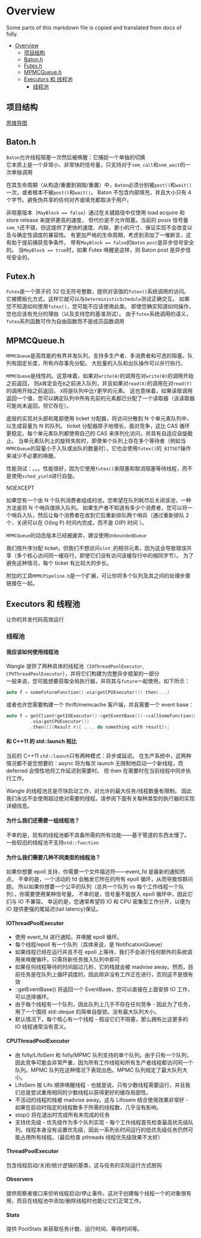 # Overview
Some parts of this markdown file is copied and translated from docs of folly.

- [Overview](#overview)
  - [项目结构](#项目结构)
  - [Baton.h](#batonh)
  - [Futex.h](#futexh)
  - [MPMCQueue.h](#mpmcqueueh)
  - [Executors 和 线程池](#executors-和-线程池)
    - [线程池](#线程池)


## 项目结构
[思维导图](https://amymind.com/view/mindmap/LxpOPg2eKMQ4r9m3)

## Baton.h
`Baton`允许线程阻塞一次然后被唤醒：它捕捉一个单独的切换  
它本质上是一个非常小、非常快的信号量，只支持对于`sem_call`和`sem_wait`的一次单独调用  

在其生命周期（从构造/重置到销毁/重置）中，`Baton`必须分别被`post()`和`wait()`一次，或者根本不被`post()`和`wait()`。
Baton 不包含内部填充，并且大小只有 4 个字节。避免伪共享的任何对齐或填充都取决于用户。  

非阻塞版本（`MayBlock == false`）通过在关键路径中仅使用 load acquire 和 store release 来提供更高的速度，
但代价是不允许阻塞。当前的 posix 信号量`sem_t`还不错，但这提供了更快的速度、内联、更小的尺寸、保证实现不会改变以及与确定性调度的兼容性。
有更加严格的生命周期，考虑到添加了一堆断言，这有助于提前捕获竞争条件。
带有`MayBlock == false`的`Baton` `post`是异步信号安全的。
当`MayBlock == true`时，如果 Futex 唤醒是这样，则 Baton post 是异步信号安全的。

## Futex.h
`Futex`是一个原子的 32 位无符号整数，提供对该值的`futex()`系统调用的访问。
它被模板化方式，这样它就可以与`DeterministicSchedule`测试正确交互。
如果您不知道如何使用`futex()`，您可能不应该使用此类。
即使您确实知道如何操作，您也应该有充分的理由（以及支持您的基准测试）。
由于`futex`系统调用的语义，`futex`系列函数可作为自由函数而不是成员函数调用
## MPMCQueue.h
`MPMCQueue`是高性能的有界并发队列，支持多生产者、多消费者和可选的阻塞。队列有固定长度，所有内存事先分配。
大批量的入队和出队操作可以并行执行。

`MPMCQueue`是线性的。这意味着，如果对`write(A)`的调用在对`write(B)`的调用开始之前返回，
则`A`肯定会在`B`之前进入队列，并且如果对`read(X)`的调用在对`read(Y)`的调用开始之前返回，
`X`将是队列中比`Y`更早的元素。 这也意味着，如果读取调用返回一个值，您可以确定队列中所有先前的元素都已分配了一个读取器（该读取器可能尚未返回，但它存在）。

底层的实现对头部和尾部使用 ticket 分配器，将访问分散到 N 个单元素队列中，以生成容量为 N 的队列。
ticket 分配器原子地增长，面对竞争，这比 CAS 循环更稳定。每个单元素队列都使用自己的 CAS 来序列化访问，并具有自适应自旋截止。
当单元素队列上的旋转失败时，即使单个队列上存在多个等待者（例如当`MPMCQueue`的容量小于入队或出队的数量时），它也会使用`futex()`的`_BITSET`操作来减少不必要的唤醒。

性能测试：。。。性能很好，因为它使用`futex()`来阻塞和取消阻塞等待线程，而不是使用`sched_yield`进行自旋。

NOEXCEPT

如果您有一个由 N 个队列消费者组成的池，您希望在队列耗尽后关闭该池，一种方法是将 N 个哨兵值排入队列。
如果生产者不知道有多少个消费者，您可以将一个哨兵入队，然后让每个消费者在收到它后重新排队两个哨兵（通过重新排队 2 个，关闭可以在 O(log P) 时间内完成，而不是 O(P) 时间 ）。

`MPMCQueue`的动态版本已经被废弃，建议使用`UnboundedQueue`

我们按升序分配 ticket，但我们不想访问`slot_`的相邻元素，因为这会导致错误共享（多个核心访问同一缓存行，即使它们没有访问该缓存行中的相同字节）。
为了避免这种情况，每个 ticket 有比较大的步长。




附加的工具`MPMCPipeline.h`是一个扩展，可让你将多个队列及其之间的处理步骤链接在一起。




## Executors 和 线程池
让你的并发代码高效运行

### 线程池
#### 我应该如何使用线程池
Wangle 提供了两种具体的线程池（`IOThreadPoolExecutor`, `CPUThreadPoolExecutor`），并将它们构建为完整异步框架的一部分  
一般来说，您可能想要获取全局执行器，并将其与`future`一起使用，如下所示：
```c++
auto f = someFutureFunction().via(getCPUExecutor()).then(...)
```
或者也许您需要构建一个 thrift/memcache 客户端，并且需要一个 event base：
```c++
auto f = getClient(getIOExecutor()->getEventBase())->callSomeFunction(args...)
         .via(getCPUExecutor())
         .then([](Result r){ .... do something with result});

```

#### 和 C++11 的 std::launch 相比
当前的 C++11 `std::launch`只有两种模式：异步或延迟。
在生产系统中，这两种情况都不是您想要的：async 将为每次 launch 无限制地启动一个新线程，而 deferred 会惰性地将工作延迟到需要时。
但 then 在需要时在当前线程中同步执行工作。


Wangle 的线程池总是尽快启动工作，对允许的最大任务/线程数量有限制。
因此我们永远不会使用超过绝对需要的线程。请参阅下面有关每种类型的执行器的实现详细信息。

#### 为什么我们还需要一组线程池？
不幸的是，现有的线程池都不具备所需的所有功能——基于管道的东西太慢了。
一些较旧的线程池不支持`std::function`

#### 为什么我们需要几种不同类型的线程池？
如果你想要 epoll 支持，你需要一个文件描述符——event_fd 是最新的通知热点。
不幸的是，一个活动的 fd 会触发它所在的所有 epoll 循环，从而导致惊群问题。
所以如果你想要一个公平的队列（总共一个队列 vs 每个工作线程一个队列），你需要使用某种信号量。
不幸的是，信号量不能放入 epoll 循环中，因此它们与 IO 不兼容。
幸运的是，您通常希望将 IO 和 CPU 密集型工作分开，以便为 IO 提供更强的尾延迟(tail latency)保证。

#### IOThreadPoolExecutor
- 使用 event_fd 进行通知，并唤醒 epoll 循环。
- 每个线程/epoll 有一个队列（具体来说，是 NotificationQueue）
- 如果线程已经在运行并且不在 epoll 上等待，我们不会进行任何额外的系统调用来唤醒循环，只需将新任务放入队列中即可
- 如果任何线程等待的时间超过几秒，它的栈就会被 madvise away。然而，目前任务是在队列上循环调度的，因此除非没有工作正在进行，否则这不是很有效
- ::getEventBase() 将返回一个 EventBase，您可以直接在上面安排 IO 工作，可以选择循环。
- 由于每个线程有一个队列，因此队列上几乎不存在任何竞争 - 因此为了任务，用了一个围绕 std::deque 的简单自旋锁。没有最大队列大小。
- 默认情况下，每个核心有一个线程 - 假设它们不阻塞，那么拥有比这更多的 IO 线程通常没有意义。

#### CPUThreadPoolExecutor
- 由 folly/LifoSem 和 folly/MPMC 队列支持的单个队列。由于只有一个队列，因此竞争可能会非常严重，因为所有工作线程和所有生产者线程都访问同一个队列。MPMC 队列在这种情况下表现出色。MPMC 队列规定了最大队列大小。
- LifoSem 按 Lifo 顺序唤醒线程 - 也就是说，只有少数线程需要运行，并且我们总是尝试重用相同的少数线程以获得更好的缓存局部性。
- 不活动的线程的栈被 madvise away。这与 Lifosem 结合使用效果非常好 - 如果在启动时指定的线程数多于所需的线程数，几乎没有影响。
- stop() 将在退出时完成所有未完成的任务
- 支持优先级 - 优先级作为多个队列实现 - 每个工作线程首先检查最高优先级队列。线程本身没有设置优先级，因此一系列长时间运行的低优先级任务仍然可能占用所有线程。（最后检查 pthreads 线程优先级效果不太好）

#### ThreadPoolExecutor
包含线程启动/关闭/统计逻辑的基类，这与任务的实际运行方式脱钩

#### Observers
提供观察者接口来侦听线程启动/停止事件。这对于创建每个线程一个的对象很有用，而且在线程池中添加/删除线程时也能让它们正常工作。

#### Stats
提供 PoolStats 来获取任务计数、运行时间、等待时间等。